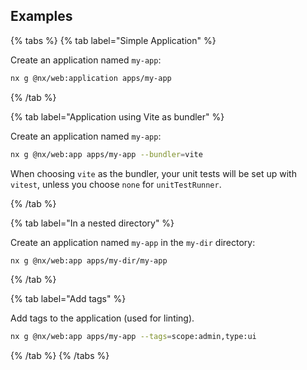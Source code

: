 ## Examples

{% tabs %}
{% tab label="Simple Application" %}

Create an application named `my-app`:

```bash
nx g @nx/web:application apps/my-app
```

{% /tab %}

{% tab label="Application using Vite as bundler" %}

Create an application named `my-app`:

```bash
nx g @nx/web:app apps/my-app --bundler=vite
```

When choosing `vite` as the bundler, your unit tests will be set up with `vitest`, unless you choose `none` for `unitTestRunner`.

{% /tab %}

{% tab label="In a nested directory" %}

Create an application named `my-app` in the `my-dir` directory:

```bash
nx g @nx/web:app apps/my-dir/my-app
```

{% /tab %}

{% tab label="Add tags" %}

Add tags to the application (used for linting).

```bash
nx g @nx/web:app apps/my-app --tags=scope:admin,type:ui
```

{% /tab %}
{% /tabs %}
